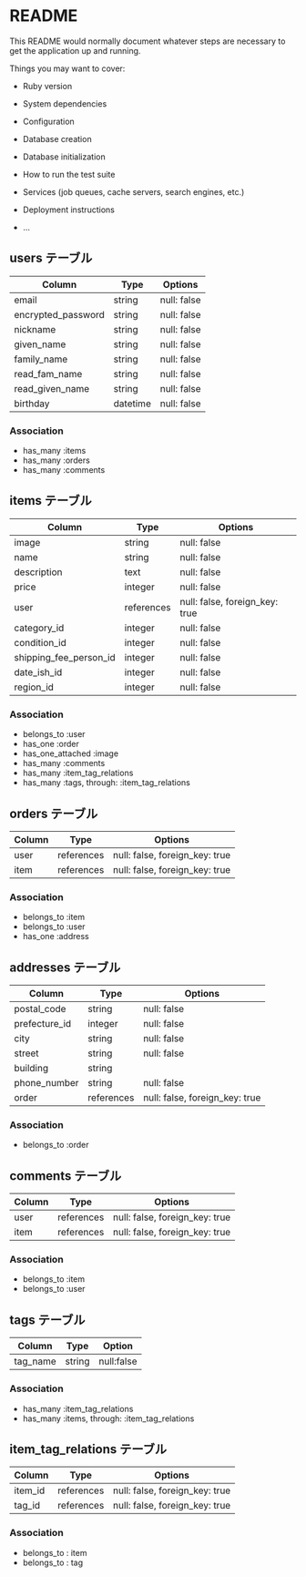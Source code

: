 # README

This README would normally document whatever steps are necessary to get the
application up and running.

Things you may want to cover:

* Ruby version

* System dependencies

* Configuration

* Database creation

* Database initialization

* How to run the test suite

* Services (job queues, cache servers, search engines, etc.)

* Deployment instructions

* ...
## users テーブル
|     Column       |  Type    |   Options   |
| ---------------- | -------- | ----------- |
|      email       | string   | null: false |
|encrypted_password| string   | null: false |
|    nickname      | string   | null: false |
|    given_name    | string   | null: false |
|   family_name    | string   | null: false |
|  read_fam_name   | string   | null: false |
|  read_given_name | string   | null: false |
|    birthday      | datetime | null: false |
### Association
- has_many :items
- has_many :orders
- has_many :comments
## items テーブル

|       Column             |  Type      | Options                        |
| ------------------------ | ---------- | ------------------------------ |
|        image             |   string   | null: false                    |
|        name              |   string   | null: false                    |
|     description          |    text    | null: false                    |
|         price            |  integer   | null: false                    |
|         user             | references | null: false, foreign_key: true |
|      category_id         |   integer  | null: false                    |
|     condition_id         |   integer  | null: false                    |
| shipping_fee_person_id   |   integer  | null: false                    |
|       date_ish_id        |   integer  | null: false                    |
|        region_id         |   integer  | null: false                    |
### Association

- belongs_to :user
- has_one :order
- has_one_attached :image
- has_many :comments
- has_many :item_tag_relations
- has_many :tags, through: :item_tag_relations
## orders テーブル

| Column | Type       | Options                        |
| ------ | ---------- | ------------------------------ |
| user   | references | null: false, foreign_key: true |
| item   | references | null: false, foreign_key: true |
### Association

- belongs_to :item
- belongs_to :user
- has_one :address

## addresses テーブル

| Column       | Type       | Options                        |
| ------------ | ---------- | ------------------------------ |
| postal_code  | string     | null: false                    |
| prefecture_id   | integer    | null: false                    |
| city         | string     | null: false                    |
| street       | string     | null: false                    |
| building     | string     |                                |
| phone_number | string     | null: false                    |
| order        | references | null: false, foreign_key: true |
### Association

- belongs_to :order

## comments テーブル

| Column | Type       | Options                        |
| ------ | ---------- | ------------------------------ |
| user   | references | null: false, foreign_key: true |
| item   | references | null: false, foreign_key: true |
### Association

- belongs_to :item
- belongs_to :user

## tags テーブル

| Column   | Type       | Option     |
| -------- | ---------- | ---------- |
| tag_name |   string   | null:false |
### Association

- has_many :item_tag_relations
- has_many :items, through: :item_tag_relations

## item_tag_relations テーブル

| Column | Type       | Options                        |
| ------ | ---------- | ------------------------------ |
| item_id| references | null: false, foreign_key: true |
| tag_id | references | null: false, foreign_key: true |
### Association

- belongs_to : item
- belongs_to : tag